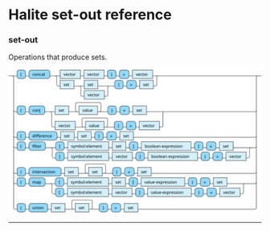 <!---
  This markdown file was generated. Do not edit.
  -->

# Halite set-out reference

### <a name="set-out"></a>set-out

Operations that produce sets.

!["set-out"](./halite-bnf-diagrams/set-out.svg)

---
